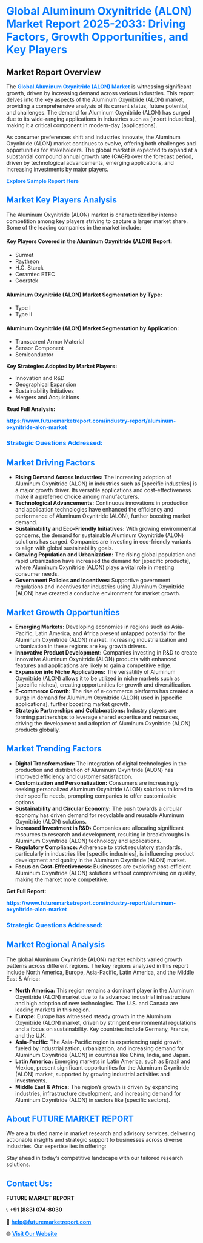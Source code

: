 <h1 style="color: #007BFF;">Global Aluminum Oxynitride (ALON) Market Report 2025-2033: Driving Factors, Growth Opportunities, and Key Players</h1>

<section id="overview">
<h2>Market Report Overview</h2>
<p>The <a href="https://www.futuremarketreport.com/industry-report/aluminum-oxynitride-alon-market" style="color: #007BFF; text-decoration: none;"><strong>Global Aluminum Oxynitride (ALON) Market</strong></a> is witnessing significant growth, driven by increasing demand across various industries. This report delves into the key aspects of the Aluminum Oxynitride (ALON) market, providing a comprehensive analysis of its current status, future potential, and challenges. The demand for Aluminum Oxynitride (ALON) has surged due to its wide-ranging applications in industries such as [insert industries], making it a critical component in modern-day [applications].</p>
<p>As consumer preferences shift and industries innovate, the Aluminum Oxynitride (ALON) market continues to evolve, offering both challenges and opportunities for stakeholders. The global market is expected to expand at a substantial compound annual growth rate (CAGR) over the forecast period, driven by technological advancements, emerging applications, and increasing investments by major players.</p>
</section>

<section id="overview">
<p><a href="https://www.futuremarketreport.com/request-sample/reportId=84460" style="color: #007BFF; text-decoration: none;"><strong>Explore Sample Report Here</strong></a></p>
</section>

<section id="key-players">
<h2 style="color: #007BFF;">Market Key Players Analysis</h2>
<p>The Aluminum Oxynitride (ALON) market is characterized by intense competition among key players striving to capture a larger market share. Some of the leading companies in the market include:</p>
<h4>Key Players Covered in the Aluminum Oxynitride (ALON) Report:</h4>
<ul><li>Surmet</li><li>Raytheon</li><li>H.C. Starck</li><li>Ceramtec ETEC</li><li>Coorstek</li></ul>
<h4>Aluminum Oxynitride (ALON) Market Segmentation by Type:</h4>
<ul><li>Type I</li><li>Type II</li></ul>

<h4>Aluminum Oxynitride (ALON) Market Segmentation by Application:</h4>
<ul><li>Transparent Armor Material</li><li>Sensor Component</li><li>Semiconductor</li></ul>
<p><strong>Key Strategies Adopted by Market Players:</strong></p>
<ul>
<li>Innovation and R&D</li>
<li>Geographical Expansion</li>
<li>Sustainability Initiatives</li>
<li>Mergers and Acquisitions</li>
</ul>
</section>

<section>
<p><strong>Read Full Analysis: </strong></p><a href="https://www.futuremarketreport.com/industry-report/aluminum-oxynitride-alon-market" style="color: #007BFF; text-decoration: none;"><strong>https://www.futuremarketreport.com/industry-report/aluminum-oxynitride-alon-market</strong></a>
<h3 style="color: #007BFF;">Strategic Questions Addressed:</h3>
</section>

<section id="driving-factors">
<h2 style="color: #007BFF;">Market Driving Factors</h2>
<ul>
<li><strong>Rising Demand Across Industries:</strong> The increasing adoption of Aluminum Oxynitride (ALON) in industries such as [specific industries] is a major growth driver. Its versatile applications and cost-effectiveness make it a preferred choice among manufacturers.</li>
<li><strong>Technological Advancements:</strong> Continuous innovations in production and application technologies have enhanced the efficiency and performance of Aluminum Oxynitride (ALON), further boosting market demand.</li>
<li><strong>Sustainability and Eco-Friendly Initiatives:</strong> With growing environmental concerns, the demand for sustainable Aluminum Oxynitride (ALON) solutions has surged. Companies are investing in eco-friendly variants to align with global sustainability goals.</li>
<li><strong>Growing Population and Urbanization:</strong> The rising global population and rapid urbanization have increased the demand for [specific products], where Aluminum Oxynitride (ALON) plays a vital role in meeting consumer needs.</li>
<li><strong>Government Policies and Incentives:</strong> Supportive government regulations and incentives for industries using Aluminum Oxynitride (ALON) have created a conducive environment for market growth.</li>
</ul>
</section>

<section id="growth-opportunities">
<h2 style="color: #007BFF;">Market Growth Opportunities</h2>
<ul>
<li><strong>Emerging Markets:</strong> Developing economies in regions such as Asia-Pacific, Latin America, and Africa present untapped potential for the Aluminum Oxynitride (ALON) market. Increasing industrialization and urbanization in these regions are key growth drivers.</li>
<li><strong>Innovative Product Development:</strong> Companies investing in R&D to create innovative Aluminum Oxynitride (ALON) products with enhanced features and applications are likely to gain a competitive edge.</li>
<li><strong>Expansion into Niche Applications:</strong> The versatility of Aluminum Oxynitride (ALON) allows it to be utilized in niche markets such as [specific niches], creating opportunities for growth and diversification.</li>
<li><strong>E-commerce Growth:</strong> The rise of e-commerce platforms has created a surge in demand for Aluminum Oxynitride (ALON) used in [specific applications], further boosting market growth.</li>
<li><strong>Strategic Partnerships and Collaborations:</strong> Industry players are forming partnerships to leverage shared expertise and resources, driving the development and adoption of Aluminum Oxynitride (ALON) products globally.</li>
</ul>
</section>

<section id="trending-factors">
<h2 style="color: #007BFF;">Market Trending Factors</h2>
<ul>
<li><strong>Digital Transformation:</strong> The integration of digital technologies in the production and distribution of Aluminum Oxynitride (ALON) has improved efficiency and customer satisfaction.</li>
<li><strong>Customization and Personalization:</strong> Consumers are increasingly seeking personalized Aluminum Oxynitride (ALON) solutions tailored to their specific needs, prompting companies to offer customizable options.</li>
<li><strong>Sustainability and Circular Economy:</strong> The push towards a circular economy has driven demand for recyclable and reusable Aluminum Oxynitride (ALON) solutions.</li>
<li><strong>Increased Investment in R&D:</strong> Companies are allocating significant resources to research and development, resulting in breakthroughs in Aluminum Oxynitride (ALON) technology and applications.</li>
<li><strong>Regulatory Compliance:</strong> Adherence to strict regulatory standards, particularly in industries like [specific industries], is influencing product development and quality in the Aluminum Oxynitride (ALON) market.</li>
<li><strong>Focus on Cost-Effectiveness:</strong> Businesses are exploring cost-efficient Aluminum Oxynitride (ALON) solutions without compromising on quality, making the market more competitive.</li>
</ul>
</section>

<section>
<p><strong>Get Full Report: </strong></p><a href="https://www.futuremarketreport.com/industry-report/aluminum-oxynitride-alon-market" style="color: #007BFF; text-decoration: none;"><strong>https://www.futuremarketreport.com/industry-report/aluminum-oxynitride-alon-market</strong></a>
<h3 style="color: #007BFF;">Strategic Questions Addressed:</h3>
</section>


<section id="regional-analysis">
<h2 style="color: #007BFF;">Market Regional Analysis</h2>
<p>The global Aluminum Oxynitride (ALON) market exhibits varied growth patterns across different regions. The key regions analyzed in this report include North America, Europe, Asia-Pacific, Latin America, and the Middle East & Africa:</p>
<ul>
<li><strong>North America:</strong> This region remains a dominant player in the Aluminum Oxynitride (ALON) market due to its advanced industrial infrastructure and high adoption of new technologies. The U.S. and Canada are leading markets in this region.</li>
<li><strong>Europe:</strong> Europe has witnessed steady growth in the Aluminum Oxynitride (ALON) market, driven by stringent environmental regulations and a focus on sustainability. Key countries include Germany, France, and the U.K.</li>
<li><strong>Asia-Pacific:</strong> The Asia-Pacific region is experiencing rapid growth, fueled by industrialization, urbanization, and increasing demand for Aluminum Oxynitride (ALON) in countries like China, India, and Japan.</li>
<li><strong>Latin America:</strong> Emerging markets in Latin America, such as Brazil and Mexico, present significant opportunities for the Aluminum Oxynitride (ALON) market, supported by growing industrial activities and investments.</li>
<li><strong>Middle East & Africa:</strong> The region’s growth is driven by expanding industries, infrastructure development, and increasing demand for Aluminum Oxynitride (ALON) in sectors like [specific sectors].</li>
</ul>
</section>

<footer>
<h2 style="color: #007BFF;">About FUTURE MARKET REPORT</h2>
<p>We are a trusted name in market research and advisory services, delivering actionable insights and strategic support to businesses across diverse industries. Our expertise lies in offering:</p>

<p>Stay ahead in today’s competitive landscape with our tailored research solutions.</p>

<h2 style="color: #007BFF;">Contact Us:</h2>
<p><strong>FUTURE MARKET REPORT</strong></p>
<p>📞 <strong>+91 (883) 074-8030</strong></p>
<p>📧 <strong><a href="mailto:help@futuremarketreport.com" style="color: #007BFF;">help@futuremarketreport.com</a></strong></p>
<p>🌐 <strong><a href="https://www.futuremarketreport.com/" style="color: #007BFF;">Visit Our Website</a></strong></p>
</footer>